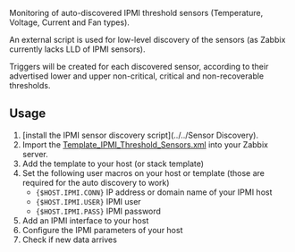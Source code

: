 Monitoring of auto-discovered IPMI threshold sensors (Temperature, Voltage,
Current and Fan types).

An external script is used for low-level discovery of the sensors (as Zabbix
currently lacks LLD of IPMI sensors).

Triggers will be created for each discovered sensor, according to their
advertised lower and upper non-critical, critical and non-recoverable
thresholds.

## Usage
1. [install the IPMI sensor discovery script](../../Sensor Discovery).
2. Import the
   [Template_IPMI_Threshold_Sensors.xml](../Template_IPMI_Threshold_Sensors.xml)
   into your Zabbix server.
3. Add the template to your host (or stack template)
4. Set the following user macros on your host or template (those are required
   for the auto discovery to work)
   * `{$HOST.IPMI.CONN}` IP address or domain name of your IPMI host
   * `{$HOST.IPMI.USER}` IPMI user
   * `{$HOST.IPMI.PASS}` IPMI password
5. Add an IPMI interface to your host
6. Configure the IPMI parameters of your host
7. Check if new data arrives
